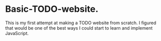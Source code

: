 # Basic-TODO-website. 
This is my first attempt at making a TODO website from scratch. I figured that would be one of the best ways I could start
to learn and implement JavaScript. 
